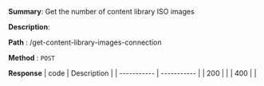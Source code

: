 **Summary**: Get the number of content library ISO images

**Description**:

**Path** : /get-content-library-images-connection

**Method** : `POST`

**Response**
| code      | Description |
| ----------- | ----------- |
|  200   |       |
|  400   |       |

